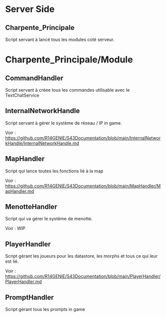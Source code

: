# Server Side
## Charpente_Principale

Script servant à lancé tous les modules coté serveur.

# Charpente_Principale/Module

## CommandHandler

Script servant à créee tous les commandes utilisable avec le TextChatService

## InternalNetworkHandle

Script servant à gérer le système de réseau / IP in game.

Voir : https://github.com/R14GENIE/S43Documentation/blob/main/InternalNetworkHandle/InternalNetworkHandle.md

## MapHandler

Script qui lance toutes les fonctions lié à la map

Voir : https://github.com/R14GENIE/S43Documentation/blob/main/MapHandler/MapHandler.md

## MenotteHandler

Script qui va gérer le système de menotte.

Voir : WIP

## PlayerHandler

Script gérant les joueurs pour les datastore, les morphs et tous ce qui leur est lié.

Voir : https://github.com/R14GENIE/S43Documentation/blob/main/PlayerHandler/PlayerHandler.md

## PromptHandler

Script gérant tous les prompts in game